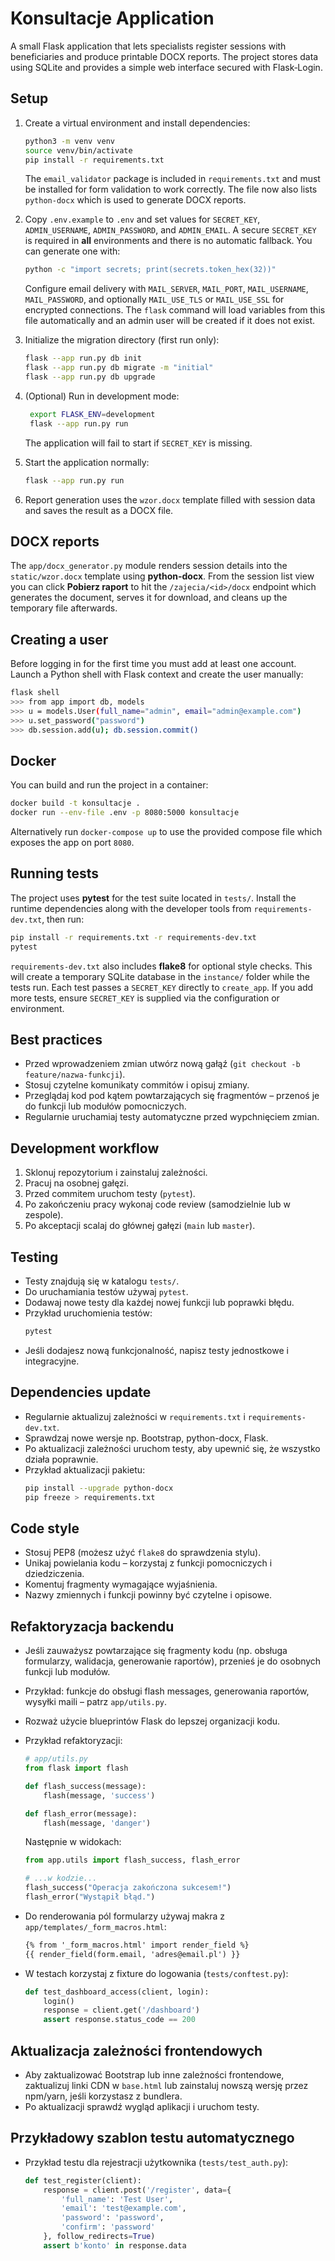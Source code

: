 # Konsultacje Application

A small Flask application that lets specialists register sessions with beneficiaries and produce printable DOCX reports. The project stores data using SQLite and provides a simple web interface secured with Flask‑Login.

## Setup

1. Create a virtual environment and install dependencies:
   ```bash
   python3 -m venv venv
   source venv/bin/activate
   pip install -r requirements.txt
   ```
   The `email_validator` package is included in `requirements.txt` and must
   be installed for form validation to work correctly. The file now also
   lists `python-docx` which is used to generate DOCX reports.
2. Copy `.env.example` to `.env` and set values for `SECRET_KEY`,
   `ADMIN_USERNAME`, `ADMIN_PASSWORD`, and `ADMIN_EMAIL`.
   A secure `SECRET_KEY` is required in **all** environments and there is
   no automatic fallback. You can generate one with:

   ```bash
   python -c "import secrets; print(secrets.token_hex(32))"
   ```

   Configure email delivery with `MAIL_SERVER`, `MAIL_PORT`,
   `MAIL_USERNAME`, `MAIL_PASSWORD`, and optionally `MAIL_USE_TLS`
   or `MAIL_USE_SSL` for encrypted connections.
   The `flask` command will load variables from this file automatically
   and an admin user will be created if it does not exist.
3. Initialize the migration directory (first run only):
   ```bash
   flask --app run.py db init
   flask --app run.py db migrate -m "initial"
   flask --app run.py db upgrade
   ```
4. (Optional) Run in development mode:
   ```bash
    export FLASK_ENV=development
    flask --app run.py run
    ```
   The application will fail to start if `SECRET_KEY` is missing.
5. Start the application normally:
   ```bash
   flask --app run.py run
   ```
6. Report generation uses the `wzor.docx` template filled with session data
   and saves the result as a DOCX file.

## DOCX reports

The `app/docx_generator.py` module renders session details into the
`static/wzor.docx` template using **python-docx**. From the session list view
you can click **Pobierz raport** to hit the `/zajecia/<id>/docx` endpoint which
generates the document, serves it for download, and cleans up the temporary
file afterwards.

## Creating a user

Before logging in for the first time you must add at least one account. Launch a
Python shell with Flask context and create the user manually:

```bash
flask shell
>>> from app import db, models
>>> u = models.User(full_name="admin", email="admin@example.com")
>>> u.set_password("password")
>>> db.session.add(u); db.session.commit()
```

## Docker

You can build and run the project in a container:

```bash
docker build -t konsultacje .
docker run --env-file .env -p 8080:5000 konsultacje
```

Alternatively run `docker-compose up` to use the provided compose file which exposes the app on port `8080`.

## Running tests

The project uses **pytest** for the test suite located in `tests/`. Install the
runtime dependencies along with the developer tools from `requirements-dev.txt`, then run:

```bash
pip install -r requirements.txt -r requirements-dev.txt
pytest
```

`requirements-dev.txt` also includes **flake8** for optional style checks.
This will create a temporary SQLite database in the `instance/` folder while the tests run. Each test passes a `SECRET_KEY` directly to `create_app`. If you add more tests, ensure `SECRET_KEY` is supplied via the configuration or environment.

## Best practices

- Przed wprowadzeniem zmian utwórz nową gałąź (`git checkout -b feature/nazwa-funkcji`).
- Stosuj czytelne komunikaty commitów i opisuj zmiany.
- Przeglądaj kod pod kątem powtarzających się fragmentów – przenoś je do funkcji lub modułów pomocniczych.
- Regularnie uruchamiaj testy automatyczne przed wypchnięciem zmian.

## Development workflow

1. Sklonuj repozytorium i zainstaluj zależności.
2. Pracuj na osobnej gałęzi.
3. Przed commitem uruchom testy (`pytest`).
4. Po zakończeniu pracy wykonaj code review (samodzielnie lub w zespole).
5. Po akceptacji scalaj do głównej gałęzi (`main` lub `master`).

## Testing

- Testy znajdują się w katalogu `tests/`.
- Do uruchamiania testów używaj `pytest`.
- Dodawaj nowe testy dla każdej nowej funkcji lub poprawki błędu.
- Przykład uruchomienia testów:
  ```bash
  pytest
  ```
- Jeśli dodajesz nową funkcjonalność, napisz testy jednostkowe i integracyjne.

## Dependencies update

- Regularnie aktualizuj zależności w `requirements.txt` i `requirements-dev.txt`.
- Sprawdzaj nowe wersje np. Bootstrap, python-docx, Flask.
- Po aktualizacji zależności uruchom testy, aby upewnić się, że wszystko działa poprawnie.
- Przykład aktualizacji pakietu:
  ```bash
  pip install --upgrade python-docx
  pip freeze > requirements.txt
  ```

## Code style

- Stosuj PEP8 (możesz użyć `flake8` do sprawdzenia stylu).
- Unikaj powielania kodu – korzystaj z funkcji pomocniczych i dziedziczenia.
- Komentuj fragmenty wymagające wyjaśnienia.
- Nazwy zmiennych i funkcji powinny być czytelne i opisowe.

## Refaktoryzacja backendu

- Jeśli zauważysz powtarzające się fragmenty kodu (np. obsługa formularzy, walidacja, generowanie raportów), przenieś je do osobnych funkcji lub modułów.
- Przykład: funkcje do obsługi flash messages, generowania raportów, wysyłki maili – patrz `app/utils.py`.
- Rozważ użycie blueprintów Flask do lepszej organizacji kodu.
- Przykład refaktoryzacji:
  ```python
  # app/utils.py
  from flask import flash

  def flash_success(message):
      flash(message, 'success')

  def flash_error(message):
      flash(message, 'danger')
  ```
  Następnie w widokach:
  ```python
  from app.utils import flash_success, flash_error

  # ...w kodzie...
  flash_success("Operacja zakończona sukcesem!")
  flash_error("Wystąpił błąd.")
  ```

- Do renderowania pól formularzy używaj makra z `app/templates/_form_macros.html`:
  ```html
  {% from '_form_macros.html' import render_field %}
  {{ render_field(form.email, 'adres@email.pl') }}
  ```

- W testach korzystaj z fixture do logowania (`tests/conftest.py`):
  ```python
  def test_dashboard_access(client, login):
      login()
      response = client.get('/dashboard')
      assert response.status_code == 200
  ```

## Aktualizacja zależności frontendowych

- Aby zaktualizować Bootstrap lub inne zależności frontendowe, zaktualizuj linki CDN w `base.html` lub zainstaluj nowszą wersję przez npm/yarn, jeśli korzystasz z bundlera.
- Po aktualizacji sprawdź wygląd aplikacji i uruchom testy.

## Przykładowy szablon testu automatycznego

- Przykład testu dla rejestracji użytkownika (`tests/test_auth.py`):
  ```python
  def test_register(client):
      response = client.post('/register', data={
          'full_name': 'Test User',
          'email': 'test@example.com',
          'password': 'password',
          'confirm': 'password'
      }, follow_redirects=True)
      assert b'konto' in response.data
  ```
